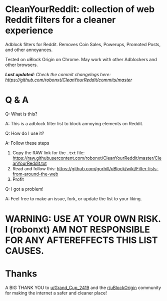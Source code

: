 # CleanYourReddit: collection of web Reddit filters for a cleaner experience

Adblock filters for Reddit. Removes Coin Sales, Powerups, Promoted Posts, and other annoyances.

Tested on uBlock Origin on Chrome. May work with other Adblockers and other browsers.

***Last updated**: Check the commit changelogs here: https://github.com/robonxt/CleanYourReddit/commits/master*


# Q & A

Q: What is this?

A: This is a adblock filter list to block annoying elements on Reddit.

Q: How do I use it?

A: Follow these steps
1. Copy the RAW link for the `.txt` file: https://raw.githubusercontent.com/robonxt/CleanYourReddit/master/CleanYourReddit.txt
2. Read and follow this: https://github.com/gorhill/uBlock/wiki/Filter-lists-from-around-the-web
3. Profit

Q: I got a problem!

A: Feel free to make an issue, fork, or update the list to your liking.

# WARNING: USE AT YOUR OWN RISK. I (robonxt) AM NOT RESPONSIBLE FOR ANY AFTEREFFECTS THIS LIST CAUSES.

# Thanks
A BIG THANK YOU to [u/Grand_Cup_2419](https://www.reddit.com/user/Grand_Cup_2419/) and the [r/uBlockOrigin](https://www.reddit.com/r/uBlockOrigin/) community for making the internet a safer and cleaner place!
